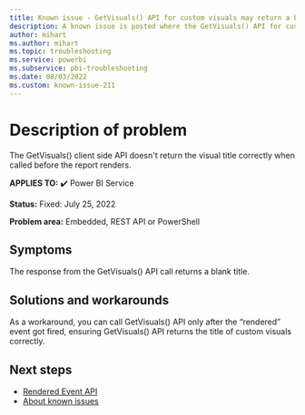 ```yaml
---
title: Known issue - GetVisuals() API for custom visuals may return a blank title
description: A known issue is posted where the GetVisuals() API for custom visuals may return a blank title
author: mihart
ms.author: mihart
ms.topic: troubleshooting  
ms.service: powerbi
ms.subservice: pbi-troubleshooting
ms.date: 08/03/2022
ms.custom: known-issue-211
---
```

# Description of problem

The GetVisuals() client side API doesn't return the visual title correctly when called before the report renders.


**APPLIES TO:** ✔️ Power BI Service

**Status:** Fixed: July 25, 2022

**Problem area:** Embedded, REST API or PowerShell


## Symptoms

The response from the GetVisuals() API call returns a blank title.

## Solutions and workarounds

As a workaround, you can call GetVisuals() API only after the “rendered” event got fired, ensuring GetVisuals() API returns the title of custom visuals correctly.

## Next steps

- [Rendered Event API](/javascript/api/overview/powerbi/handle-events#rendered)
- [About known issues](power-bi-known-issues.md)
